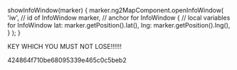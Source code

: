 
  showInfoWindow(marker) {
    marker.ng2MapComponent.openInfoWindow(
      'iw',    // id of InfoWindow
      marker,  // anchor for InfoWindow
      {        // local variables for InfoWindow
        lat: marker.getPosition().lat(),
        lng: marker.getPosition().lng(),
      }
    );
  }

KEY WHICH YOU MUST NOT LOSE!!!!!!

424864f710be68095339e465c0c5beb2

